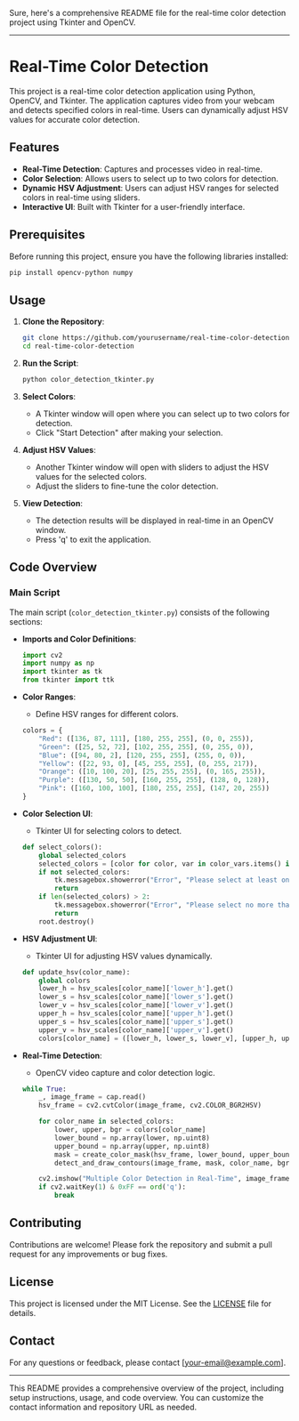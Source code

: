 Sure, here's a comprehensive README file for the real-time color detection project using Tkinter and OpenCV.

---

# Real-Time Color Detection

This project is a real-time color detection application using Python, OpenCV, and Tkinter. The application captures video from your webcam and detects specified colors in real-time. Users can dynamically adjust HSV values for accurate color detection.

## Features

- **Real-Time Detection**: Captures and processes video in real-time.
- **Color Selection**: Allows users to select up to two colors for detection.
- **Dynamic HSV Adjustment**: Users can adjust HSV ranges for selected colors in real-time using sliders.
- **Interactive UI**: Built with Tkinter for a user-friendly interface.

## Prerequisites

Before running this project, ensure you have the following libraries installed:

```bash
pip install opencv-python numpy
```

## Usage

1. **Clone the Repository**:

    ```bash
    git clone https://github.com/yourusername/real-time-color-detection.git
    cd real-time-color-detection
    ```

2. **Run the Script**:

    ```bash
    python color_detection_tkinter.py
    ```

3. **Select Colors**:
    - A Tkinter window will open where you can select up to two colors for detection.
    - Click "Start Detection" after making your selection.

4. **Adjust HSV Values**:
    - Another Tkinter window will open with sliders to adjust the HSV values for the selected colors.
    - Adjust the sliders to fine-tune the color detection.

5. **View Detection**:
    - The detection results will be displayed in real-time in an OpenCV window.
    - Press 'q' to exit the application.

## Code Overview

### Main Script

The main script (`color_detection_tkinter.py`) consists of the following sections:

- **Imports and Color Definitions**:
    ```python
    import cv2
    import numpy as np
    import tkinter as tk
    from tkinter import ttk
    ```

- **Color Ranges**:
    - Define HSV ranges for different colors.
    ```python
    colors = {
        "Red": ([136, 87, 111], [180, 255, 255], (0, 0, 255)),
        "Green": ([25, 52, 72], [102, 255, 255], (0, 255, 0)),
        "Blue": ([94, 80, 2], [120, 255, 255], (255, 0, 0)),
        "Yellow": ([22, 93, 0], [45, 255, 255], (0, 255, 217)),
        "Orange": ([10, 100, 20], [25, 255, 255], (0, 165, 255)),
        "Purple": ([130, 50, 50], [160, 255, 255], (128, 0, 128)),
        "Pink": ([160, 100, 100], [180, 255, 255], (147, 20, 255))
    }
    ```

- **Color Selection UI**:
    - Tkinter UI for selecting colors to detect.
    ```python
    def select_colors():
        global selected_colors
        selected_colors = [color for color, var in color_vars.items() if var.get()]
        if not selected_colors:
            tk.messagebox.showerror("Error", "Please select at least one color to detect.")
            return
        if len(selected_colors) > 2:
            tk.messagebox.showerror("Error", "Please select no more than two colors.")
            return
        root.destroy()
    ```

- **HSV Adjustment UI**:
    - Tkinter UI for adjusting HSV values dynamically.
    ```python
    def update_hsv(color_name):
        global colors
        lower_h = hsv_scales[color_name]['lower_h'].get()
        lower_s = hsv_scales[color_name]['lower_s'].get()
        lower_v = hsv_scales[color_name]['lower_v'].get()
        upper_h = hsv_scales[color_name]['upper_h'].get()
        upper_s = hsv_scales[color_name]['upper_s'].get()
        upper_v = hsv_scales[color_name]['upper_v'].get()
        colors[color_name] = ([lower_h, lower_s, lower_v], [upper_h, upper_s, upper_v], colors[color_name][2])
    ```

- **Real-Time Detection**:
    - OpenCV video capture and color detection logic.
    ```python
    while True:
        _, image_frame = cap.read()
        hsv_frame = cv2.cvtColor(image_frame, cv2.COLOR_BGR2HSV)

        for color_name in selected_colors:
            lower, upper, bgr = colors[color_name]
            lower_bound = np.array(lower, np.uint8)
            upper_bound = np.array(upper, np.uint8)
            mask = create_color_mask(hsv_frame, lower_bound, upper_bound)
            detect_and_draw_contours(image_frame, mask, color_name, bgr)

        cv2.imshow("Multiple Color Detection in Real-Time", image_frame)
        if cv2.waitKey(1) & 0xFF == ord('q'):
            break
    ```

## Contributing

Contributions are welcome! Please fork the repository and submit a pull request for any improvements or bug fixes.

## License

This project is licensed under the MIT License. See the [LICENSE](LICENSE) file for details.

## Contact

For any questions or feedback, please contact [your-email@example.com].

---

This README provides a comprehensive overview of the project, including setup instructions, usage, and code overview. You can customize the contact information and repository URL as needed.
